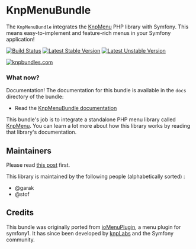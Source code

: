 KnpMenuBundle
=============
The `KnpMenuBundle` integrates the [KnpMenu](https://github.com/KnpLabs/KnpMenu)
PHP library with Symfony. This means easy-to-implement and feature-rich menus
in your Symfony application!

[![Build Status](https://github.com/KnpLabs/KnpMenuBundle/workflows/build/badge.svg)](https://github.com/KnpLabs/KnpMenuBundle/actions)
[![Latest Stable Version](https://poser.pugx.org/knplabs/knp-menu-bundle/v/stable.png)](https://packagist.org/packages/knplabs/knp-menu-bundle)
[![Latest Unstable Version](https://poser.pugx.org/knplabs/knp-menu-bundle/v/unstable.png)](https://packagist.org/packages/knplabs/knp-menu-bundle)

[![knpbundles.com](http://knpbundles.com/KnpLabs/KnpMenuBundle/badge-short)](http://knpbundles.com/KnpLabs/KnpMenuBundle)

### What now?

Documentation! The documentation for this bundle is available in the `docs`
directory of the bundle:

* Read the [KnpMenuBundle documentation](http://symfony.com/doc/master/bundles/KnpMenuBundle/index.html)

This bundle's job is to integrate a standalone PHP menu library called [KnpMenu](https://github.com/KnpLabs/KnpMenu).
You can learn a lot more about how this library works by reading that library's
documentation.

## Maintainers
Please read [this post](https://knplabs.com/en/blog/news-for-our-foss-projects-maintenance) first.

This library is maintained by the following people (alphabetically sorted) :
- @garak
- @stof

## Credits

This bundle was originally ported from [ioMenuPlugin](http://github.com/weaverryan/ioMenuPlugin),
a menu plugin for symfony1. It has since been developed by [knpLabs](https://knplabs.com) and
the Symfony community.
